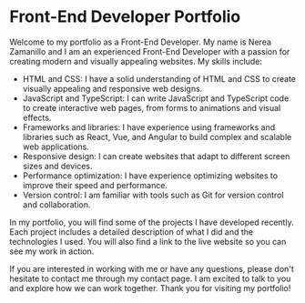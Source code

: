 # Front-End Developer Portfolio

Welcome to my portfolio as a Front-End Developer. My name is Nerea Zamanillo and I am an experienced Front-End Developer with a passion for creating modern and visually appealing websites. My skills include:

   - HTML and CSS: I have a solid understanding of HTML and CSS to create visually appealing and responsive web designs.
   - JavaScript and TypeScript: I can write JavaScript and TypeScript code to create interactive web pages, from forms to animations and visual effects.
   - Frameworks and libraries: I have experience using frameworks and libraries such as React, Vue, and Angular to build complex and scalable web applications.
  -  Responsive design: I can create websites that adapt to different screen sizes and devices.
  -  Performance optimization: I have experience optimizing websites to improve their speed and performance.
   - Version control: I am familiar with tools such as Git for version control and collaboration.

In my portfolio, you will find some of the projects I have developed recently. Each project includes a detailed description of what I did and the technologies I used. You will also find a link to the live website so you can see my work in action.

If you are interested in working with me or have any questions, please don't hesitate to contact me through my contact page. I am excited to talk to you and explore how we can work together. Thank you for visiting my portfolio!
